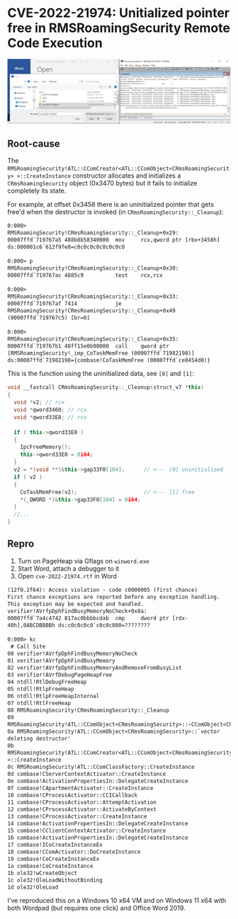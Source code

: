 # CVE-2022-21974: Unitialized pointer free in RMSRoamingSecurity Remote Code Execution

<p align='center'>
<img src='pics/cve-2022-21974.gif'>
</p>

## Root-cause

The `RMSRoamingSecurity!ATL::CComCreator<ATL::CComObject<CRmsRoamingSecurity> >::CreateInstance` constructor allocates and initializes a `CRmsRoamingSecurity` object (0x3470 bytes) but it fails to initialize completely its state.

For example, at offset 0x3458 there is an uninitialized pointer that gets free'd when the destructor is invoked (in `CRmsRoamingSecurity::_Cleanup`):

```
0:000> 
RMSRoamingSecurity!CRmsRoamingSecurity::_Cleanup+0x29:
00007ffd`719767a5 488b8b58340000  mov     rcx,qword ptr [rbx+3458h] ds:000001c6`612f9fe8=c0c0c0c0c0c0c0c0

0:000> p
RMSRoamingSecurity!CRmsRoamingSecurity::_Cleanup+0x30:
00007ffd`719767ac 4885c9          test    rcx,rcx

0:000> 
RMSRoamingSecurity!CRmsRoamingSecurity::_Cleanup+0x33:
00007ffd`719767af 7414            je      RMSRoamingSecurity!CRmsRoamingSecurity::_Cleanup+0x49 (00007ffd`719767c5) [br=0]

0:000> 
RMSRoamingSecurity!CRmsRoamingSecurity::_Cleanup+0x35:
00007ffd`719767b1 48ff15e0b90000  call    qword ptr [RMSRoamingSecurity!_imp_CoTaskMemFree (00007ffd`71982198)] ds:00007ffd`71982198={combase!CoTaskMemFree (00007ffd`ce8454d0)}
```

This is the function using the uninitialized data, see `[0]` and `[1]`:

```c++
void __fastcall CRmsRoamingSecurity::_Cleanup(struct_v7 *this)
{
  void *v2; // rcx
  void *qword3460; // rcx
  void *qword33E8; // rcx

  if ( this->qword33E0 )
  {
    IpcFreeMemory();
    this->qword33E0 = 0i64;
  }
  v2 = *(void **)&this->gap33F0[104];      // <--- [0] uninitialized
  if ( v2 )
  {
    CoTaskMemFree(v2);                     // <--- [1] free
    *(_QWORD *)&this->gap33F0[104] = 0i64;
  }
  //...
}
```

## Repro

1. Turn on PageHeap via Gflags on `winword.exe`
1. Start Word, attach a debugger to it
1. Open `cve-2022-21974.rtf` in Word

```
(12f0.2f64): Access violation - code c0000005 (first chance)
First chance exceptions are reported before any exception handling.
This exception may be expected and handled.
verifier!AVrfpDphFindBusyMemoryNoCheck+0x8a:
00007ffd`7a4c4742 817ac0bbbbcdab  cmp     dword ptr [rdx-40h],0ABCDBBBBh ds:c0c0c0c0`c0c0c080=????????

0:000> kc
 # Call Site
00 verifier!AVrfpDphFindBusyMemoryNoCheck
01 verifier!AVrfpDphFindBusyMemory
02 verifier!AVrfpDphFindBusyMemoryAndRemoveFromBusyList
03 verifier!AVrfDebugPageHeapFree
04 ntdll!RtlDebugFreeHeap
05 ntdll!RtlpFreeHeap
06 ntdll!RtlpFreeHeapInternal
07 ntdll!RtlFreeHeap
08 RMSRoamingSecurity!CRmsRoamingSecurity::_Cleanup
09 RMSRoamingSecurity!ATL::CComObject<CRmsRoamingSecurity>::~CComObject<CRmsRoamingSecurity>
0a RMSRoamingSecurity!ATL::CComObject<CRmsRoamingSecurity>::`vector deleting destructor'
0b RMSRoamingSecurity!ATL::CComCreator<ATL::CComObject<CRmsRoamingSecurity> >::CreateInstance
0c RMSRoamingSecurity!ATL::CComClassFactory::CreateInstance
0d combase!CServerContextActivator::CreateInstance
0e combase!ActivationPropertiesIn::DelegateCreateInstance
0f combase!CApartmentActivator::CreateInstance
10 combase!CProcessActivator::CCICallback
11 combase!CProcessActivator::AttemptActivation
12 combase!CProcessActivator::ActivateByContext
13 combase!CProcessActivator::CreateInstance
14 combase!ActivationPropertiesIn::DelegateCreateInstance
15 combase!CClientContextActivator::CreateInstance
16 combase!ActivationPropertiesIn::DelegateCreateInstance
17 combase!ICoCreateInstanceEx
18 combase!CComActivator::DoCreateInstance
19 combase!CoCreateInstanceEx
1a combase!CoCreateInstance
1b ole32!wCreateObject
1c ole32!OleLoadWithoutBinding
1d ole32!OleLoad
```

I've reproduced this on a Windows 10 x64 VM and on Windows 11 x64 with both Wordpad (but requires one click) and Office Word 2019.
